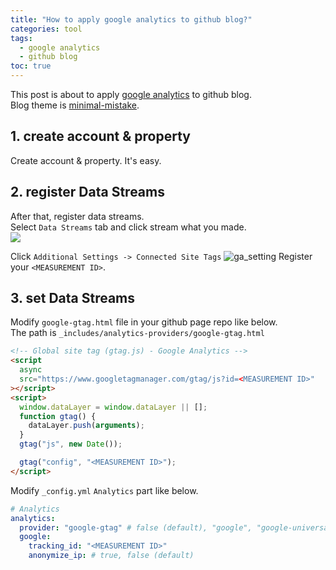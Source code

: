 ```yaml
---
title: "How to apply google analytics to github blog?"
categories: tool
tags:
  - google analytics
  - github blog
toc: true
---
```


This post is about to apply [google analytics](https://analytics.google.com/) to github blog.  
Blog theme is [minimal-mistake](https://mmistakes.github.io/minimal-mistakes/).

## 1. create account & property

Create account & property. It's easy.

## 2. register Data Streams

After that, register data streams.  
Select `Data Streams` tab and click stream what you made.  
![](/project_1/assets/img/datastreams.png)

Click `Additional Settings -> Connected Site Tags`
![ga_setting](/project_1/assets/img/GA_setting.png "GA_setting")
Register your `<MEASUREMENT ID>`.

## 3. set Data Streams

Modify `google-gtag.html` file in your github page repo like below.  
The path is `_includes/analytics-providers/google-gtag.html`

```html
<!-- Global site tag (gtag.js) - Google Analytics -->
<script
  async
  src="https://www.googletagmanager.com/gtag/js?id=<MEASUREMENT ID>"
></script>
<script>
  window.dataLayer = window.dataLayer || [];
  function gtag() {
    dataLayer.push(arguments);
  }
  gtag("js", new Date());

  gtag("config", "<MEASUREMENT ID>");
</script>
```

Modify `_config.yml` `Analytics` part like below.

```yaml
# Analytics
analytics:
  provider: "google-gtag" # false (default), "google", "google-universal", "google-gtag", "custom"
  google:
    tracking_id: "<MEASUREMENT ID>"
    anonymize_ip: # true, false (default)
```
